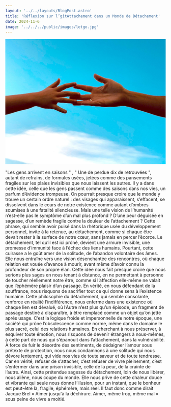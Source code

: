 ```yaml
---
layout: '../../layouts/BlogPost.astro'
title: 'Réflexion sur l’gitAttachement dans un Monde de Détachement'
date: 2024-11-6
image: '../../../public/images/letgo.jpg'
---
```

![](../../../public/images/letgo.jpg)

"Les gens arrivent en saisons " , " Une de perdue dix de retrouvées ", autant de refrains, de formules usées, jetées comme des pansements fragiles sur les plaies invisibles que nous laissent les autres.
Il y a dans cette idée, celle que les gens passent comme des saisons dans nos vies, un parfum d’évidence trompeuse. On pourrait presque croire que le monde y trouve un certain ordre naturel : des visages qui apparaissent, s’effacent, se dissolvent dans le cours de notre existence comme autant d’ombres soumises à une fatalité silencieuse. Mais une telle vision de l’humanité n’est-elle pas le symptôme d’un mal plus profond ? D’une peur déguisée en sagesse, d’un remède fragile contre la douleur de l’attachement ? Cette phrase, qui semble avoir puisé dans la rhétorique usée du développement personnel, invite à la retenue, au détachement, comme si chaque être devait rester à la surface de notre cœur, sans jamais en percer l’écorce.
Le détachement, tel qu’il est ici prôné, devient une armure invisible, une promesse d’immunité face à l’échec des liens humains. Pourtant, cette cuirasse a le goût amer de la solitude, de l’abandon volontaire des âmes. Elle nous entraîne vers une vision désenchantée des rencontres, où chaque relation est vouée d’avance à mourir, avant même d’avoir connu la profondeur de son propre élan. Cette idée nous fait presque croire que nous serions plus sages en nous tenant à distance, en ne permettant à personne de toucher réellement notre être, comme si l’affection elle-même ne valait que l’éphémère plaisir d’un passage.
En vérité, en nous défendant de la souffrance, nous risquons de sacrifier tout ce qui donne sens à l’existence humaine. Cette philosophie du détachement, qui semble consolante, renforce en réalité l’indifférence, nous enferme dans une existence où chaque lien est dévalué, où l’Autre n’est plus qu’un épisode, un fragment de passage destiné à disparaître, à être remplacé comme un objet qu’on jette après usage. C’est la logique froide et impersonnelle de notre époque, une société qui prône l’obsolescence comme norme, même dans le domaine le plus sacré, celui des relations humaines.
En cherchant à nous préserver, à esquiver toute émotion, nous risquons de devenir étrangers à nous-mêmes, à cette part de nous qui s’épanouit dans l’attachement, dans la vulnérabilité. À force de fuir le désordre des sentiments, de dédaigner l’amour sous prétexte de protection, nous nous condamnons à une solitude qui nous dévore lentement, qui vide nos vies de toute saveur et de toute tendresse. Car en vérité, refuser de s’attacher, c’est refuser de vivre pleinement, c’est s’enfermer dans une prison invisible, celle de la peur, de la crainte de l’autre.
Ainsi, cette prétendue sagesse du détachement, loin de nous libérer, nous aliène, nous coupe du monde. Elle nous prive de cette chaleur douce et vibrante qui seule nous donne l’illusion, pour un instant, que le bonheur est peut-être là, fragile, éphémère, mais réel. Il faut donc comme dirait Jacque Brel « Aimer jusqu'à la déchirure. Aimer, même trop, même mal » sous peine de vivre a moitié.

